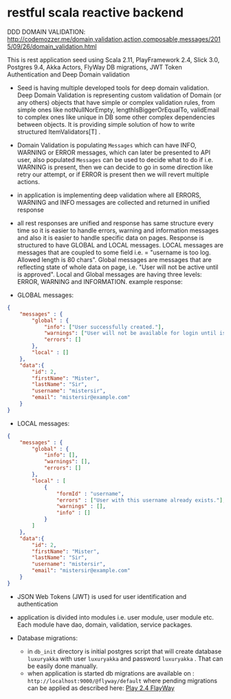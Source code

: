 restful scala reactive backend
======================

DDD DOMAIN VALIDATION: http://codemozzer.me/domain,validation,action,composable,messages/2015/09/26/domain_validation.html

This is rest application seed using Scala 2.11, PlayFramework 2.4, Slick 3.0, Postgres 9.4, Akka Actors, FlyWay DB migrations, JWT Token Authentication and Deep Domain validation


- Seed is having multiple developed tools for deep domain validation. Deep Domain Validation is representing custom validation of Domain (or any others) objects that have simple or complex validation rules, from simple ones like notNullNorEmpty, lengthIsBiggerOrEqualTo, validEmail to complex ones like unique in DB some other complex dependencies between objects. It is providing simple solution of how to write structured ItemValidators[T] .
- Domain Validation is populating `Messages` which can have INFO, WARNING or ERROR messages, which can later be presented to API user, also populated `Messages` can be used to decide what to do if i.e. WARNING is present, then we can decide to go in some direction like retry our attempt, or if ERROR is present then we will revert multiple actions.
- in application is implementing deep validation where all ERRORS, WARNING and INFO messages are collected and returned in unified response

- all rest responses are unified and response has same structure every time so it is easier to handle errors, warning and information messages and also it is easier to handle specific data on pages.
Response is structured to have GLOBAL and LOCAL messages. LOCAL messages are messages that are coupled to some field i.e. = "username is too log. Allowed length is 80 chars". Global messages are messages that are reflecting state of whole data on page, i.e. "User will not be active until is approved". Local and Global messages are having three levels: ERROR, WARNING and INFORMATION.
example response: 

- GLOBAL messages:

```json
{
    "messages" : {
        "global" : {
            "info": ["User successfully created."],
            "warnings": ["User will not be available for login until is activated"],
            "errors": []
        },
        "local" : []
    },
	"data":{
	    "id": 2,
	    "firstName": "Mister",
	    "lastName": "Sir",
	    "username": "mistersir",
	    "email": "mistersir@example.com"
    }
}
```

- LOCAL messages:

```json
{
    "messages" : {
        "global" : {
            "info": [],
            "warnings": [],
            "errors": []
        },
        "local" : [
            {
                "formId" : "username",
                "errors" : ["User with this username already exists."],
                "warnings" : [],
                "info" : []
            }
        ]
    },
	"data":{
	    "id": 2,
	    "firstName": "Mister",
	    "lastName": "Sir",
	    "username": "mistersir",
	    "email": "mistersir@example.com"
    }
}
```

- JSON Web Tokens (JWT) is used for user identification and authentication

- application is divided into modules i.e. user module, user module etc. Each module have dao, domain, validation, service packages.

- Database migrations:
  - in `db_init` directory is initial postgres script that will create database `luxuryakka` with user `luxuryakka` and password `luxuryakka` . That can be easily done manually.
  - when application is started db migrations are available on : `http://localhost:9000/@flyway/default` where pending migrations can be applied as described here: [Play 2.4 FlayWay](https://github.com/flyway/flyway-play)

